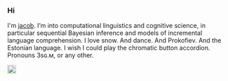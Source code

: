### Hi
I'm [jacob](http://jahoo.github.io). I’m into computational linguistics and cognitive science, in particular sequential Bayesian inference and models of incremental language comprehension.  I love snow.  And dance.  And Prokofiev.  And the Estonian language.  I wish I could play the chromatic button accordion.  Pronouns 3sɢ.ᴍ, or any other.

<img height="20" src="https://www.vectorkhazana.com/assets/images/products/Lada_logo_2,1.jpg"/>
<!-- <img height="20" src="https://cdn.jsdelivr.net/npm/simple-icons@v5/icons/python.svg" /> <img height="20" src="https://cdn.jsdelivr.net/npm/simple-icons@v5/icons/pytorch.svg" />
<img height="20" src="https://cdn.jsdelivr.net/npm/simple-icons@v5/icons/julia.svg" /> <img height="20" src="https://cdn.jsdelivr.net/npm/simple-icons@v5/icons/clojure.svg" /> <img height="20" src="https://cdn.jsdelivr.net/npm/simple-icons@v5/icons/vim.svg" /> <img height="20" src="https://cdn.jsdelivr.net/npm/simple-icons@v5/icons/affinity.svg" /> <img height="20" src="https://cdn.jsdelivr.net/npm/simple-icons@v5/icons/apple.svg" /> <img height="20" src="https://cdn.jsdelivr.net/npm/simple-icons@v5/icons/brave.svg" /> <img height="20" src="https://cdn.jsdelivr.net/npm/simple-icons@v5/icons/wikipedia.svg" />  -->

